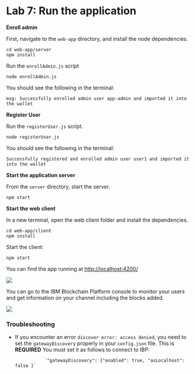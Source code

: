 # Lab 7: Run the application

**Enroll admin**

First, navigate to the `web-app` directory, and install the node dependencies.

```text
cd web-app/server
npm install
```

Run the `enrollAdmin.js` script

```
node enrollAdmin.js
```

You should see the following in the terminal:

```
msg: Successfully enrolled admin user app-admin and imported it into the wallet
```

**Register User**

Run the `registerUser.js` script.

```text
node registerUser.js
```

You should see the following in the terminal:

```text
Successfully registered and enrolled admin user user1 and imported it into the wallet
```

**Start the application server**

From the `server` directory, start the server.

```text
npm start
```

**Start the web client**

In a new terminal, open the web client folder and install the dependencies.

```text
cd web-app/client
npm install
```

Start the client:

```text
npm start
```

You can find the app running at [http://localhost:4200/](http://localhost:4200/)

![](https://github.com/IBM/fabcar-blockchain-sample/raw/master/docs/doc-gifs/application-UI.gif)

You can go to the IBM Blockchain Platform console to monitor your users and get information on your channel including the blocks added.

![](https://github.com/IBM/fabcar-blockchain-sample/raw/master/docs/doc-gifs/channel-blocks.gif)

### Troubleshooting

* If you encounter an error `discover error: access denied`, you need to set the `gatewayDiscovery` properly in your `config.json` file. This is **REQUIRED** You must set it as follows to connect to IBP:

  ```text
             `"gatewayDiscovery": {"enabled": true, "asLocalhost": false }`
  ```

